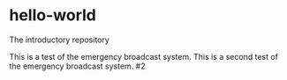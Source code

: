 # hello-world
The introductory repository

This is a test of the emergency broadcast system.
This is a second test of the emergency broadcast system. #2
